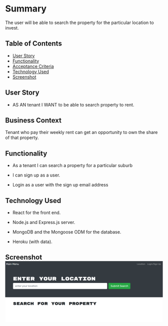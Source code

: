 # Summary
The user will be able to search the property for the particular location to invest.


## Table of Contents
- [User Story](#userstory)
- [Functionality](#functionality)
- [Acceptance Criteria](#acceptancecriteria)
- [Technology Used](#technologyused)
- [Screenshot](#screenshot)


## User Story

* AS AN tenant
I WANT to be able to search property to rent.

## Business Context

Tenant who pay their weekly rent can get an opportunity to own the share of that property.

## Functionality

* As a tenant I can search a property for a particular suburb

* I can sign up as a user.

* Login as a user with the sign up email address

## Technology Used

* React for the front end.

* Node.js and Express.js server.

* MongoDB and the Mongoose ODM for the database.

* Heroku (with data).

## Screenshot![](./screenshot.PNG "Description goes here")
